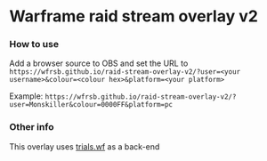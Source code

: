 # Warframe raid stream overlay v2

### How to use

Add a browser source to OBS and set the URL to `https://wfrsb.github.io/raid-stream-overlay-v2/?user=<your username>&colour=<colour hex>&platform=<your platform>`

Example: `https://wfrsb.github.io/raid-stream-overlay-v2/?user=Monskiller&colour=0000FF&platform=pc`

### Other info

This overlay uses [trials.wf](https://trials.wf/) as a back-end
